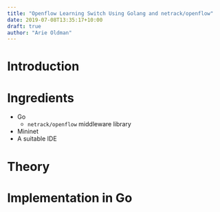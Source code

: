 ```yaml
---
title: "Openflow Learning Switch Using Golang and netrack/openflow"
date: 2019-07-08T13:35:17+10:00
draft: true
author: "Arie Oldman"
---
```


# Introduction

# Ingredients

* Go
  * `netrack/openflow` middleware library
* Mininet
* A suitable IDE

# Theory

# Implementation in Go

